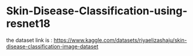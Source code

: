 # Skin-Disease-Classification-using-resnet18
the dataset link is : https://www.kaggle.com/datasets/riyaelizashaju/skin-disease-classification-image-dataset
